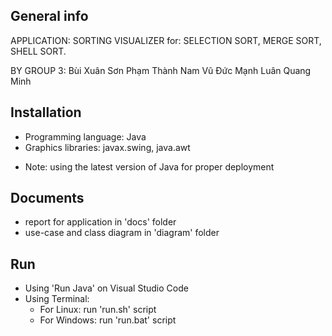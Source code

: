 ## General info
APPLICATION: SORTING VISUALIZER for: SELECTION SORT, MERGE SORT, SHELL SORT. 

BY GROUP 3: Bùi Xuân Sơn
            Phạm Thành Nam
            Vũ Đức Mạnh
            Luân Quang Minh


## Installation
* Programming language: Java 
* Graphics libraries: javax.swing, java.awt
- Note: using the latest version of Java for proper deployment 

## Documents
* report for application in 'docs' folder
* use-case and class diagram in 'diagram' folder


## Run
* Using 'Run Java' on Visual Studio Code
* Using Terminal: 
    * For Linux: run 'run.sh' script
    * For Windows: run 'run.bat' script


